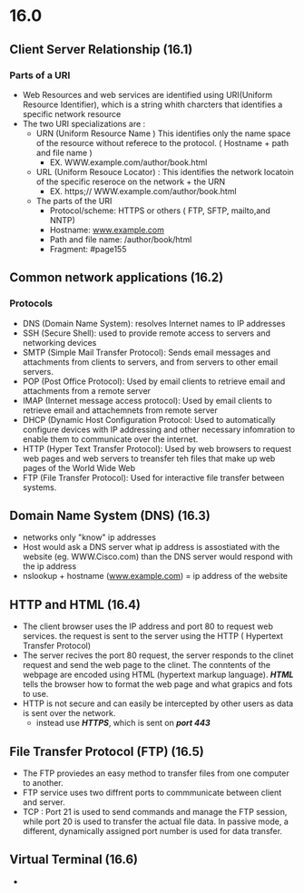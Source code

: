 # 16.0
## Client Server Relationship (16.1)
### Parts of a URI
- Web Resources and web services are identified using URI(Uniform Resource Identifier), which is a string whith charcters that identifies a specific network resource
- The two URI specializations are :
  - URN (Uniform Resource Name ) This identifies only the name space of the resource without referece to the protocol. ( Hostname + path and file name )
    - EX. WWW.example.com/author/book.html
  - URL (Uniform Resouce Locator) : This identifies the network locatoin of the specific reseroce on the network + the URN
    - EX. https;// WWW.example.com/author/book.html
  - The parts of the URI
    - Protocol/scheme:  HTTPS or others ( FTP, SFTP, mailto,and NNTP)
    - Hostname: www.example.com
    - Path and file name: /author/book/html
    - Fragment: #page155
   
## Common network applications (16.2)
### Protocols
- DNS (Domain Name System): resolves Internet names to IP addresses
- SSH (Secure Shell): used to provide remote access to servers and networking devices
- SMTP (Simple Mail Transfer Protocol): Sends email messages and attachments from clients to servers, and from servers to other email servers.
- POP (Post Office Protocol): Used by email clients to retrieve email and attachments from a remote server
- IMAP (Internet message access protocol): Used by email clients to retrieve email and attachemnets from remote server
- DHCP (Dynamic Host Configuration Protocol: Used to automatically configure devices with IP addressing and other necessary infomration to enable them to communicate over the internet.
- HTTP (Hyper Text Transfer Protocol): Used by web browsers to request web pages and web servers to treansfer teh files that make up web pages of the World Wide Web
- FTP (File Transfer Protocol): Used for interactive file transfer between systems.

## Domain Name System (DNS) (16.3)
- networks only "know" ip addresses
- Host would ask a DNS server what ip address is assostiated with the website (eg. WWW.Cisco.com) than the DNS server would respond with the ip address
- nslookup + hostname (www.example.com) = ip address of the website

## HTTP and HTML (16.4)
- The client browser uses the IP address and port 80 to request web services. the request is sent to the server using the HTTP ( Hypertext Transfer Protocol)
- The server recives the port 80 request, the server responds to the clinet request and send the web page to the clinet. The conntents of the webpage are encoded using HTML (hypertext markup language). ***HTML*** tells the browser how to format the web page and what grapics and fots to use.
- HTTP is not secure and can easily be intercepted by other users as data is sent over the network.
  - instead use ***HTTPS***, which is sent on ***port 443***

## File Transfer Protocol (FTP) (16.5)
- The FTP proviedes an easy method to transfer files from one computer to another.
- FTP service uses two diffrent ports to commmunicate between client and server.
- TCP : Port 21 is used to send commands and manage the FTP session, while port 20 is used to transfer the actual file data. In passive mode, a different, dynamically assigned port number is used for data transfer.

## Virtual Terminal (16.6)
- 




 

